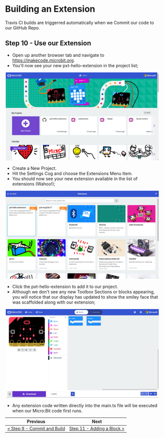 # Building an Extension #

Travis CI builds are triggerred automatically when we Commit our code to our GitHub Repo.

## Step 10 - Use our Extension ##

- Open up another browser tab and navigate to https://makecode.microbit.org. 
- You'll now see your new pxt-hello-extension in the project list;

<p align="center">
    <img src="images/10-new-project.jpg" width="500px" >
</p>

- Create a New Project.
- Hit the Settings Cog and choose the Extensions Menu Item.
- You should now see your new extension available in the list of extensions (Wahoo!);

<p align="center">
    <img src="images/10-extensions.jpg" width="500px" >
</p>

- Click the pxt-hello-extension to add it to our project.
- Although we don't see any new Toolbox Sections or blocks appearing, you will notice that our display has updated to show the smiley face that was scaffolded along with our extension;

<p align="center">
    <img src="images/10-extension-added.jpg" width="500px" >
</p>

- Any extension code written directly into the main.ts file will be executed when our Micro:Bit code first runs.

| Previous | Next |
| -------- | ---- |
| [< Step 9 - Commit and Build](9-commit-and-build.md) | [Step 11 - Adding a Block >](11-adding-block.md) |